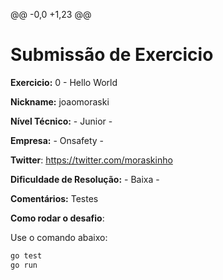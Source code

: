 @@ -0,0 +1,23 @@
# Submissão de Exercicio

**Exercicio:** 0 - Hello World

**Nickname:** joaomoraski

**Nível Técnico:** - Junior -

**Empresa:** - Onsafety -

**Twitter**: https://twitter.com/moraskinho

**Dificuldade de Resolução:** - Baixa -

**Comentários:** Testes

**Como rodar o desafio**: 

Use o comando abaixo: 
```bash
go test
go run
```